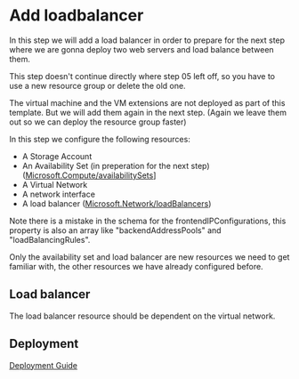 # Add loadbalancer
In this step we will add a load balancer in order to prepare for the next step where we are gonna deploy two web servers and load balance between them. 

This step doesn't continue directly where step 05 left off, so you have to use a new resource group or delete the old one. 

The virtual machine and the VM extensions are not deployed as part of this template. But we will add them again in the next step. 
(Again we leave them out so we can deploy the resource group faster)

In this step we configure the following resources:
- A Storage Account
- An Availability Set (in preperation for the next step) ([Microsoft.Compute/availabilitySets](https://github.com/Azure/azure-resource-manager-schemas/blob/master/schemas/2015-08-01/Microsoft.Compute.json#L7-L33)]
- A Virtual Network
- A network interface
- A load balancer ([Microsoft.Network/loadBalancers](https://github.com/Azure/azure-resource-manager-schemas/blob/master/schemas/2015-08-01/Microsoft.Network.json#L500-L556))

Note there is a mistake in the schema for the frontendIPConfigurations, this property is also an array like "backendAddressPools" and "loadBalancingRules". 

Only the availability set and load balancer are new resources we need to get familiar with, the other resources we have already configured before. 

## Load balancer
The load balancer resource should be dependent on the virtual network. 

## Deployment
[Deployment Guide](../../docs/deployment.md)